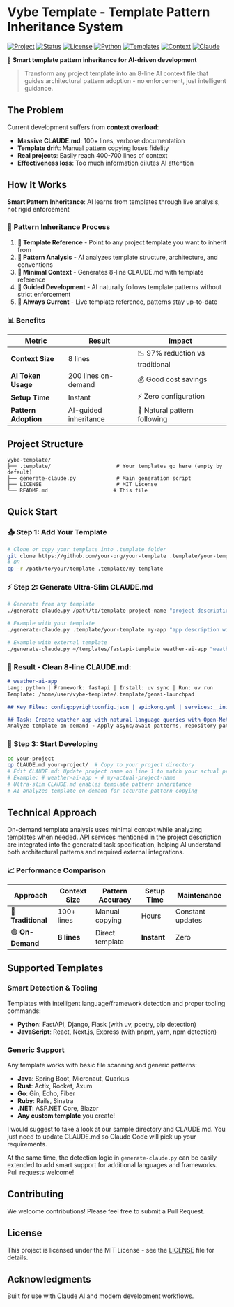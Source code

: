 # Vybe Template - Template Pattern Inheritance System

[![Project](https://img.shields.io/badge/Project-Vybe%20Template-blue)](https://github.com/yourusername/vybe-template)
[![Status](https://img.shields.io/badge/Status-Production-success)](https://github.com/yourusername/vybe-template)
[![License](https://img.shields.io/badge/License-MIT-green)](./LICENSE)
[![Python](https://img.shields.io/badge/Python-3.6+-blue)](https://www.python.org/)
[![Templates](https://img.shields.io/badge/Templates-Any%20Framework-purple)](#supported-templates)
[![Context](https://img.shields.io/badge/Context-8%20Lines-brightgreen)](#how-it-works)
[![Claude](https://img.shields.io/badge/Claude-AI%20Ready-orange)](https://claude.ai)

**🧬 Smart template pattern inheritance for AI-driven development**

> Transform any project template into an 8-line AI context file that guides architectural pattern adoption - no enforcement, just intelligent guidance.

## The Problem

Current development suffers from **context overload**:
- **Massive CLAUDE.md**: 100+ lines, verbose documentation
- **Template drift**: Manual pattern copying loses fidelity
- **Real projects**: Easily reach 400-700 lines of context
- **Effectiveness loss**: Too much information dilutes AI attention

## How It Works

**Smart Pattern Inheritance**: AI learns from templates through live analysis, not rigid enforcement

### 🎯 Pattern Inheritance Process
1. **📁 Template Reference** - Point to any project template you want to inherit from
2. **🧬 Pattern Analysis** - AI analyzes template structure, architecture, and conventions
3. **📝 Minimal Context** - Generates 8-line CLAUDE.md with template reference
4. **🤖 Guided Development** - AI naturally follows template patterns without strict enforcement
5. **🔄 Always Current** - Live template reference, patterns stay up-to-date

### 📊 Benefits

| Metric | Result | Impact |
|--------|--------|--------|
| **Context Size** | 8 lines | 📉 97% reduction vs traditional |
| **AI Token Usage** | 200 lines on-demand | 💰 Good cost savings |
| **Setup Time** | Instant | ⚡ Zero configuration |
| **Pattern Adoption** | AI-guided inheritance | 🎯 Natural pattern following |

## Project Structure

```
vybe-template/
├── .template/                     # Your templates go here (empty by default)
├── generate-claude.py             # Main generation script
├── LICENSE                        # MIT License
└── README.md                     # This file
```

## Quick Start

### 📥 Step 1: Add Your Template

```bash
# Clone or copy your template into .template folder
git clone https://github.com/your-org/your-template .template/your-template
# OR
cp -r /path/to/your/template .template/my-template
```

### ⚡ Step 2: Generate Ultra-Slim CLAUDE.md
```bash
# Generate from any template
./generate-claude.py /path/to/template project-name "project description [with API services]"

# Example with your template
./generate-claude.py .template/your-template my-app "app description with API services needed"

# Example with external template
./generate-claude.py ~/templates/fastapi-template weather-ai-app "weather app with Open-Meteo and OpenAI services"
```

### 📄 Result - Clean 8-line CLAUDE.md:
```markdown
# weather-ai-app
Lang: python | Framework: fastapi | Install: uv sync | Run: uv run
Template: /home/user/vybe-template/.template/genai-launchpad

## Key Files: config:pyrightconfig.json | api:kong.yml | services:__init__.py | database:pooler.sql

## Task: Create weather app with natural language queries with Open-Meteo and OpenAI services using template patterns
Analyze template on-demand → Apply async/await patterns, repository patterns → Maintain consistency
```

### 🎨 Step 3: Start Developing
```bash
cd your-project
cp CLAUDE.md your-project/  # Copy to your project directory
# Edit CLAUDE.md: Update project name on line 1 to match your actual project
# Example: # weather-ai-app → # my-actual-project-name
# Ultra-slim CLAUDE.md enables template pattern inheritance
# AI analyzes template on-demand for accurate pattern copying
```

## Technical Approach

On-demand template analysis uses minimal context while analyzing templates when needed. API services mentioned in the project description are integrated into the generated task specification, helping AI understand both architectural patterns and required external integrations.

### 📈 Performance Comparison

| Approach | Context Size | Pattern Accuracy | Setup Time | Maintenance |
|----------|--------------|------------------|------------|-------------|
| 🔴 **Traditional** | 100+ lines | Manual copying | Hours | Constant updates |
| 🟢 **On-Demand** | **8 lines** | Direct template | **Instant** | Zero |

## Supported Templates

### Smart Detection & Tooling
Templates with intelligent language/framework detection and proper tooling commands:

- **Python**: FastAPI, Django, Flask (with uv, poetry, pip detection)
- **JavaScript**: React, Next.js, Express (with pnpm, yarn, npm detection)

### Generic Support
Any template works with basic file scanning and generic patterns:

- **Java**: Spring Boot, Micronaut, Quarkus
- **Rust**: Actix, Rocket, Axum  
- **Go**: Gin, Echo, Fiber
- **Ruby**: Rails, Sinatra
- **.NET**: ASP.NET Core, Blazor
- **Any custom template** you create!

I would suggest to take a look at our sample directory and CLAUDE.md. You just need to update CLAUDE.md so Claude Code will pick up your requirements. 

At the same time, the detection logic in `generate-claude.py` can be easily extended to add smart support for additional languages and frameworks. Pull requests welcome!

## Contributing

We welcome contributions! Please feel free to submit a Pull Request.

## License

This project is licensed under the MIT License - see the [LICENSE](LICENSE) file for details.

## Acknowledgments

Built for use with Claude AI and modern development workflows.
